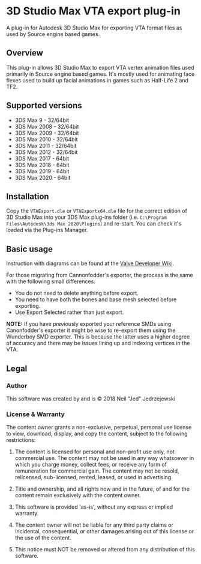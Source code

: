 # 3D Studio Max VTA export plug-in
A plug-in for Autodesk 3D Studio Max for exporting VTA format files as used by Source engine based games.

## Overview
This plug-in allows 3D Studio Max to export VTA vertex animation files used primarily in Source engine based games. It's mostly used for animating face flexes used to build up facial animations in games such as Half-Life 2 and TF2.

## Supported versions

* 3DS Max 9 - 32/64bit
* 3DS Max 2008 - 32/64bit
* 3DS Max 2009 - 32/64bit
* 3DS Max 2010 - 32/64bit
* 3DS Max 2011 - 32/64bit
* 3DS Max 2012 - 32/64bit
* 3DS Max 2017 - 64bit
* 3DS Max 2018 - 64bit
* 3DS Max 2019 - 64bit
* 3DS Max 2020 - 64bit

## Installation
Copy the `VTAExport.dle` or `VTAExportx64.dle` file for the correct edition of 3D Studio Max into your 3DS Max plug-ins folder (i.e. `C:\Program Files\Autodesk\3ds Max 2020\Plugins`) and re-start. You can check it's loaded via the Plug-ins Manager.

## Basic usage

Instruction with diagrams can be found at the [Valve Developer Wiki](http://developer.valvesoftware.com/wiki/Creating_Flex_VTA_files_with_3D_Studio_Max).

For those migrating from Cannonfodder's exporter, the process is the same with the following small differences.

* You do not need to delete anything before export.
* You need to have both the bones and base mesh selected before exporting.
* Use Export Selected rather than just export.

**NOTE:** If you have previously exported your reference SMDs using Canonfodder's exporter it might be wise to re-export them using the Wunderboy SMD exporter. This is because the latter uses a higher degree of accuracy and there may be issues lining up and indexing vertices in the VTA.

## Legal

### Author
This software was created by and is &copy; 2018 Neil "Jed" Jedrzejewski

### License & Warranty
The content owner grants a non-exclusive, perpetual, personal use license to view, download, display, and copy the content, subject to the following restrictions:

1. The content is licensed for personal and non-profit use only, not commercial use. The content may not be used in any way whatsoever in which you charge money, collect fees, or receive any form of remuneration for commercial gain. The content may not be resold, relicensed, sub-licensed, rented, leased, or used in advertising.

2. Title and ownership, and all rights now and in the future, of and for the content remain exclusively with the content owner.

3. This software is provided 'as-is', without any express or implied warranty.

4. The content owner will not be liable for any third party claims or incidental, consequential, or other damages arising out of this license or the use of the content.

5. This notice must NOT be removed or altered from any distribution of this software.
